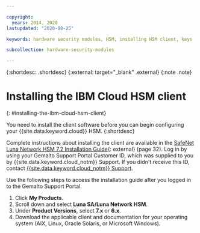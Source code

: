 ```yaml
---

copyright:
  years: 2014, 2020
lastupdated: "2020-08-25"

keywords: hardware security modules, HSM, installing HSM client, keys

subcollection: hardware-security-modules

---
```


{:shortdesc: .shortdesc}
{:external: target="_blank" .external}
{:note .note}

# Installing the IBM Cloud HSM client
{: #installing-the-ibm-cloud-hsm-client}

You need to install the client software before you can begin configuring your {{site.data.keyword.cloud}} HSM.
{:shortdesc}

Complete instructions about installing the client are available in the [SafeNet Luna Network HSM 7.2 Installation Guide](https://supportportal.gemalto.com/csm?id=kb_article_view&sys_kb_id=19a81c8bdb9a1fc8d298728dae96197d&sysparm_article=KB0017573){: external} (page 32). Log in by using your Gemalto Support Portal Customer ID, which was supplied to you by {{site.data.keyword.cloud_notm}} Support. If you didn't receive this ID, contact [{{site.data.keyword.cloud_notm}} Support](/docs/get-support?topic=get-support-getting-customer-support).

Use the following steps to access the installation guide after you logged in to the Gemalto Support Portal.

1. Click **My Products**.
2. Scroll down and select **Luna SA/Luna Network HSM**.
3. Under **Product Versions**, select **7.x** or **6.x**. 
4. Download the applicable client and documentation for your operating system (AIX, Linux, Oracle Solaris, or Microsoft Windows).
